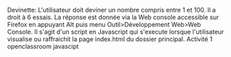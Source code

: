 Devinette:
L'utilisateur doit deviner un nombre compris entre 1 et 100. Il a droit à 6 essais. 
La réponse est donnée via la Web console accessible sur Firefox en appuyant Alt puis menu Outil>Développement Web>Web Console.
Il s'agit d'un script en Javascript qui s'execute lorsque l'utilisateur visualise ou raffraichit la page index.html du dossier principal.
Activité 1 openclassroom javascipt

